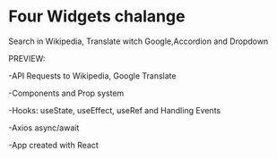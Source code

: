 # Four Widgets chalange
Search in Wikipedia, Translate witch Google,Accordion and Dropdown

PREVIEW:

-API Requests to Wikipedia, Google Translate

-Components and Prop system

-Hooks: useState, useEffect, useRef and Handling Events

-Axios async/await

-App created with React


